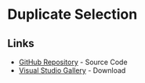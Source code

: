# Duplicate Selection

## Links
 - [GitHub Repository](https://github.com/ctlajoie/DupSelection) - Source Code
 - [Visual Studio Gallery](https://visualstudiogallery.msdn.microsoft.com/830a6482-3b8f-41a8-97b5-b9c581e5ad8b) - Download
